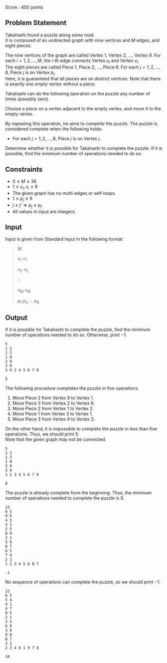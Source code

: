 Score : $400$ points

## Problem Statement

Takahashi found a puzzle along some road.<br>
It is composed of an undirected graph with nine vertices and $M$ edges, and eight pieces.

The nine vertices of the graph are called Vertex $1$, Vertex $2$, $\ldots$, Vertex $9$. For each $i = 1, 2, \ldots, M$, the $i$-th edge connects Vertex $u_i$ and Vertex $v_i$.<br>
The eight pieces are called Piece $1$, Piece $2$, $\ldots$, Piece $8$.
For each $j = 1, 2, \ldots, 8$, Piece $j$ is on Vertex $p_j$.<br>
Here, it is guaranteed that all pieces are on distinct vertices.
Note that there is exactly one *empty* vertex without a piece.

Takahashi can do the following operation on the puzzle any number of times (possibly zero).

Choose a piece on a vertex adjacent to the empty vertex, and move it to the empty vertex.

By repeating this operation, he aims to *complete* the puzzle.
The puzzle is considered complete when the following holds.

- For each $j = 1, 2, \ldots, 8$, Piece $j$ is on Vertex $j$.

Determine whether it is possible for Takahashi to complete the puzzle. If it is possible, find the minimum number of operations needed to do so.

## Constraints

- $0 \leq M \leq 36$
- $1 \leq u_i, v_i \leq 9$
- The given graph has no multi-edges or self-loops.
- $1 \leq p_j \leq 9$
- $j \neq j' \Rightarrow p_j \neq p_{j'}$
- All values in input are integers.

## Input

Input is given from Standard Input in the following format:

> $M$
> 
> $u_1$ $v_1$
> 
> $u_2$ $v_2$
> 
> $\vdots$
> 
> $u_M$ $v_M$
> 
> $p_1$ $p_2$ $\ldots$ $p_8$

## Output

If it is possible for Takahashi to complete the puzzle, find the minimum number of operations needed to do so.
Otherwise, print $-1$.

```input1
5
1 2
1 3
1 9
2 9
3 9
3 9 2 4 5 6 7 8
```

```output1
5
```

The following procedure completes the puzzle in five operations.

1. Move Piece $2$ from Vertex $9$ to Vertex $1$.
2. Move Piece $3$ from Vertex $2$ to Vertex $9$.
3. Move Piece $2$ from Vertex $1$ to Vertex $2$.
4. Move Piece $1$ from Vertex $3$ to Vertex $1$.
5. Move Piece $3$ from Vertex $9$ to Vertex $3$.

On the other hand, it is impossible to complete the puzzle in less than five operations. Thus, we should print $5$.<br>
Note that the given graph may not be connected.

```input2
5
1 2
1 3
1 9
2 9
3 9
1 2 3 4 5 6 7 8
```

```output2
0
```

The puzzle is already complete from the beginning.
Thus, the minimum number of operations needed to complete the puzzle is $0$.

```input3
12
8 5
9 6
4 5
4 1
2 5
8 9
2 1
3 6
8 7
6 5
7 4
2 3
1 2 3 4 5 6 8 7
```

```output3
-1
```

No sequence of operations can complete the puzzle, so we should print $-1$.

```input4
12
6 5
5 4
4 1
4 7
8 5
2 1
2 5
6 9
3 6
9 8
8 7
3 2
2 3 4 6 1 9 7 8
```

```output4
16
```